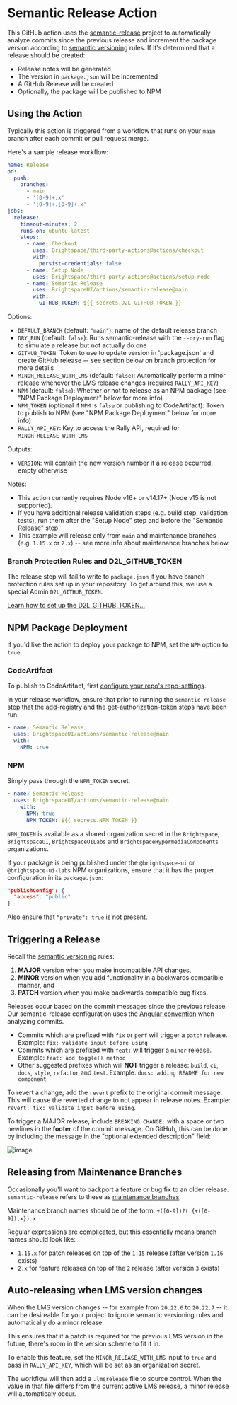 # Semantic Release Action

This GitHub action uses the [semantic-release](https://semantic-release.gitbook.io/) project to automatically analyze commits since the previous release and increment the package version according to [semantic versioning](https://semver.org/) rules. If it's determined that a release should be created:
* Release notes will be generated
* The version in `package.json` will be incremented
* A GitHub Release will be created
* Optionally, the package will be published to NPM

## Using the Action

Typically this action is triggered from a workflow that runs on your `main` branch after each commit or pull request merge.

Here's a sample release workflow:

```yml
name: Release
on:
  push:
    branches:
      - main
      - '[0-9]+.x'
      - '[0-9]+.[0-9]+.x'
jobs:
  release:
    timeout-minutes: 2
    runs-on: ubuntu-latest
    steps:
      - name: Checkout
        uses: Brightspace/third-party-actions@actions/checkout
        with:
          persist-credentials: false
      - name: Setup Node
        uses: Brightspace/third-party-actions@actions/setup-node
      - name: Semantic Release
        uses: BrightspaceUI/actions/semantic-release@main
        with:
          GITHUB_TOKEN: ${{ secrets.D2L_GITHUB_TOKEN }}
```

Options:

* `DEFAULT_BRANCH` (default: `"main"`): name of the default release branch
* `DRY_RUN` (default: `false`): Runs semantic-release with the `--dry-run` flag to simulate a release but not actually do one
* `GITHUB_TOKEN`: Token to use to update version in 'package.json' and create GitHub release -- see section below on branch protection for more details
* `MINOR_RELEASE_WITH_LMS` (default: `false`): Automatically perform a minor release whenever the LMS release changes (requires `RALLY_API_KEY`)
* `NPM` (default: `false`): Whether or not to release as an NPM package (see "NPM Package Deployment" below for more info)
* `NPM_TOKEN` (optional if `NPM` is `false` or publishing to CodeArtifact): Token to publish to NPM (see "NPM Package Deployment" below for more info)
* `RALLY_API_KEY`: Key to access the Rally API, required for `MINOR_RELEASE_WITH_LMS`

Outputs:
* `VERSION`: will contain the new version number if a release occurred, empty otherwise

Notes:
* This action currently requires Node v16+ or v14.17+ (Node v15 is not supported).
* If you have additional release validation steps (e.g. build step, validation tests), run them after the "Setup Node" step and before the "Semantic Release" step.
* This example will release only from `main` and maintenance branches (e.g. `1.15.x` or `2.x`) -- see more info about maintenance branches below.

### Branch Protection Rules and D2L_GITHUB_TOKEN

The release step will fail to write to `package.json` if you have branch protection rules set up in your repository. To get around this, we use a special Admin `D2L_GITHUB_TOKEN`.

[Learn how to set up the D2L_GITHUB_TOKEN...](../docs/branch-protection.md)

## NPM Package Deployment

If you'd like the action to deploy your package to NPM, set the `NPM` option to `true`.

### CodeArtifact

To publish to CodeArtifact, first [configure your repo's repo-settings](https://github.com/Brightspace/repo-settings/blob/main/docs/npm.md).

In your release workflow, ensure that prior to running the `semantic-release` step that the [add-registry](https://github.com/Brightspace/codeartifact-actions/tree/main/npm) and the [get-authorization-token](https://github.com/Brightspace/codeartifact-actions/tree/main/get-authorization-token) steps have been run.

```yml
- name: Semantic Release
  uses: BrightspaceUI/actions/semantic-release@main
  with:
    NPM: true
```

### NPM

Simply pass through the `NPM_TOKEN` secret.

```yml
- name: Semantic Release
  uses: BrightspaceUI/actions/semantic-release@main
    with:
      NPM: true
      NPM_TOKEN: ${{ secrets.NPM_TOKEN }}
```

`NPM_TOKEN` is available as a shared organization secret in the `Brightspace`, `BrightspaceUI`, `BrightspaceUILabs` and `BrightspaceHypermediaComponents` organizations.

If your package is being published under the `@brightspace-ui` or `@brightspace-ui-labs` NPM organizations, ensure that it has the proper configuration in its `package.json`:

```json
"publishConfig": {
  "access": "public"
}
```

Also ensure that `"private": true` is not present.

## Triggering a Release

Recall the [semantic versioning](https://semver.org/) rules:
1. **MAJOR** version when you make incompatible API changes,
2. **MINOR** version when you add functionality in a backwards compatible manner, and
3. **PATCH** version when you make backwards compatible bug fixes.

Releases occur based on the commit messages since the previous release. Our semantic-release configuration uses the [Angular convention](https://github.com/conventional-changelog/conventional-changelog/tree/master/packages/conventional-changelog-angular) when analyzing commits.

* Commits which are prefixed with `fix` or `perf` will trigger a `patch` release. Example: `fix: validate input before using`
* Commits which are prefixed with `feat:` will trigger a `minor` release. Example: `feat: add toggle() method`
* Other suggested prefixes which will **NOT** trigger a release: `build`, `ci`, `docs`, `style`, `refactor` and `test`. Example: `docs: adding README for new component`

To revert a change, add the `revert` prefix to the original commit message. This will cause the reverted change to not appear in release notes. Example: `revert: fix: validate input before using`.

To trigger a MAJOR release, include `BREAKING CHANGE:` with a space or two newlines in the **footer** of the commit message. On GitHub, this can be done by including the message in the "optional extended description" field:

![image](https://github.com/BrightspaceUI/actions/assets/8449639/f3d2afd2-1aab-40a9-ad8b-a17fcee7ec12)

## Releasing from Maintenance Branches

Occasionally you'll want to backport a feature or bug fix to an older release. `semantic-release` refers to these as [maintenance branches](https://semantic-release.gitbook.io/semantic-release/usage/workflow-configuration#maintenance-branches).

Maintenance branch names should be of the form: `+([0-9])?(.{+([0-9]),x}).x`.

Regular expressions are complicated, but this essentially means branch names should look like:
* `1.15.x` for patch releases on top of the `1.15` release (after version `1.16` exists)
* `2.x` for feature releases on top of the `2` release (after version `3` exists)

## Auto-releasing when LMS version changes

When the LMS version changes -- for example from `20.22.6` to `20.22.7` -- it can be desireable for your project to ignore semantic versioning rules and automatically do a minor release.

This ensures that if a patch is required for the previous LMS version in the future, there's room in the version scheme to fit it in.

To enable this feature, set the `MINOR_RELEASE_WITH_LMS` input to `true` and pass in `RALLY_API_KEY`, which will be set as an organization secret.

The workflow will then add a `.lmsrelease` file to source control. When the value in that file differs from the current active LMS release, a minor release will automaticaly occur.
